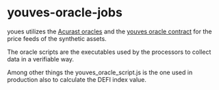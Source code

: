 # youves-oracle-jobs

youes utilizes the [Acurast oracles](https://github.com/acurast) and the [youves oracle contract](https://github.com/youves-com/youves-smart-contract/blob/main/contracts/oracle/) for the price feeds of the synthetic assets.

The oracle scripts are the executables used by the processors to collect data in a verifiable way.

Among other things the youves_oracle_script.js is the one used in production also to calculate the DEFI index value.
